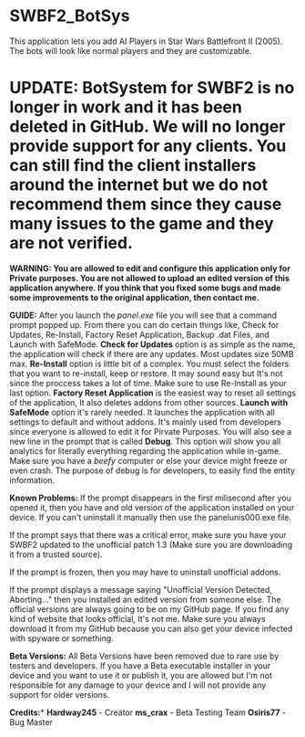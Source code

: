 # SWBF2_BotSys
This application lets you add AI Players in Star Wars Battlefront II (2005). The bots will look like normal players and they are customizable.

# UPDATE: BotSystem for SWBF2 is no longer in work and it has been deleted in GitHub. We will no longer provide support for any clients. You can still find the client installers around the internet but we do not recommend them since they cause many issues to the game and they are not verified.


**WARNING: You are allowed to edit and configure this application only for Private purposes. You are not allowed to upload an edited version of this application anywhere. If you think that you fixed some bugs and made some improvements to the original application, then contact me.**


**GUIDE:**
After you launch the *panel.exe* file you will see that a command prompt popped up. From there you can do certain things like, Check for Updates, Re-Install, Factory Reset Application, Backup .dat Files, and Launch with SafeMode. **Check for Updates** option is as simple as the name, the application will check if there are any updates. Most updates size 50MB max. **Re-Install** option is little bit of a complex. You must select the folders that you want to re-install, keep or restore. It may sound easy but It's not since the proccess takes a lot of time. Make sure to use Re-Install as your last option. **Factory Reset Application** is the easiest way to reset all settings of the application, It also deletes addons from other sources. **Launch with SafeMode** option it's rarely needed. It launches the application with all settings to default and without addons. It's mainly used from developers since everyone is allowed to edit it for Pirvate Purposes. You will also see a new line in the prompt that is called **Debug**. This option will show you all analytics for literally everything regarding the application while in-game. Make sure you have a *beefy* computer or else your device might freeze or even crash. The purpose of debug is for developers, to easily find the entity information.



**Known Problems:**
If the prompt disappears in the first milisecond after you opened it, then you have and old version of the application installed on your device. If you can't uninstall it manually then use the panelunis000.exe file.

If the prompt says that there was a critical error, make sure you have your SWBF2 updated to the unofficial patch 1.3 (Make sure you are downloading it from a trusted source).

If the prompt is frozen, then you may have to uninstall unofficial addons.

If the prompt displays a message saying "Unofficial Version Detected, Aborting..." then you installed an edited version from someone else. The official versions are always going to be on my GitHub page. If you find any kind of website that looks official, It's not me. Make sure you always download it from my GitHub because you can also get your device infected with spyware or something.




**Beta Versions:**
All Beta Versions have been removed due to rare use by testers and developers. If you have a Beta executable installer in your device and you want to use it or publish it, you are allowed but I'm not responsible for any damage to your device and I will not provide any support for older versions.




**Credits:***
**Hardway245** - Creator
**ms_crax** - Beta Testing Team
**Osiris77** - Bug Master
